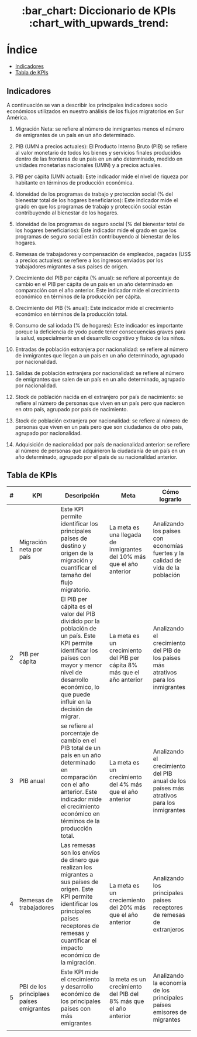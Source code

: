 <h1 align="center"> :bar_chart: Diccionario de KPIs :chart_with_upwards_trend:  </h1>

# Índice
* [Indicadores](#Indicadores)
* [Tabla de KPIs](#Tabla-de-KPIs)

## Indicadores
A continuación se van a describir los principales indicadores socio económicos utilizados en nuestro análisis de los flujos migratorios en Sur América.

1. Migración Neta: se refiere al número de inmigrantes menos el número de emigrantes de un país en un año determinado.

2. PIB (UMN a precios actuales): El Producto Interno Bruto (PIB) se refiere al valor monetario de todos los bienes y servicios finales producidos dentro de las fronteras de un país en un año determinado, medido en unidades monetarias nacionales (UMN) y a precios actuales.

3. PIB per cápita (UMN actual): Este indicador mide el nivel de riqueza por habitante en términos de producción económica.

4. Idoneidad de los programas de trabajo y protección social (% del bienestar total de los hogares beneficiarios):  Este indicador mide el grado en que los programas de trabajo y protección social están contribuyendo al bienestar de los hogares.

5. Idoneidad de los programas de seguro social (% del bienestar total de los hogares beneficiarios): Este indicador mide el grado en que los programas de seguro social están contribuyendo al bienestar de los hogares.

6. Remesas de trabajadores y compensación de empleados, pagadas (US$ a precios actuales): se refiere a los ingresos enviados por los trabajadores migrantes a sus países de origen. 

7. Crecimiento del PIB per cápita (% anual): se refiere al porcentaje de cambio en el PIB per cápita de un país en un año determinado en comparación con el año anterior. Este indicador mide el crecimiento económico en términos de la producción per cápita.

8. Crecimiento del PIB (% anual): Este indicador mide el crecimiento económico en términos de la producción total.

9. Consumo de sal iodada (% de hogares):  Este indicador es importante porque la deficiencia de yodo puede tener consecuencias graves para la salud, especialmente en el desarrollo cognitivo y físico de los niños.

10. Entradas de población extranjera por nacionalidad: se refiere al número de inmigrantes que llegan a un país en un año determinado, agrupado por nacionalidad. 
11. Salidas de población extranjera por nacionalidad: se refiere al número de emigrantes que salen de un país en un año determinado, agrupado por nacionalidad.

12. Stock de población nacida en el extranjero por país de nacimiento: se refiere al número de personas que viven en un país pero que nacieron en otro país, agrupado por país de nacimiento.

13. Stock de población extranjera por nacionalidad: se refiere al número de personas que viven en un país pero que son ciudadanos de otro país, agrupado por nacionalidad.

14. Adquisición de nacionalidad por país de nacionalidad anterior: se refiere al número de personas que adquirieron la ciudadanía de un país en un año determinado, agrupado por el país de su nacionalidad anterior. 

## Tabla de KPIs
| # | KPI | Descripción | Meta | Cómo lograrlo |
| --------- | --------- | --------- | --------- | --------- |
| 1 | Migración neta por país |Este KPI permite identificar los principales países de destino y origen de la migración y cuantificar el tamaño del flujo migratorio.|La meta es una llegada de inmigrantes del 10% más que el año anterior| Analizando los países con economías fuertes y la calidad de vida de la población|
| 2 | PIB per cápita | El PIB per cápita es el valor del PIB dividido por la población de un país. Este KPI permite identificar los países con mayor y menor nivel de desarrollo económico, lo que puede influir en la decisión de migrar. | La meta es un crecimiento del PIB   per cápita 8% más que el año anterior | Analizando el crecimiento del PIB de los países más atrativos para los inmigrantes |
| 3 | PIB anual |se refiere al porcentaje de cambio en el PIB total de un país en un año determinado en comparación con el año anterior. Este indicador mide el crecimiento económico en términos de la producción total. | La meta es un crecimiento del 4% más que el año anterior | Analizando el crecimiento del PIB anual de los países más atrativos para los inmigrantes |
| 4 | Remesas de trabajadores  |  Las remesas son los envíos de dinero que realizan los migrantes a sus países de origen. Este KPI permite identificar los principales países receptores de remesas y cuantificar el impacto económico de la migración. | La meta es un creciemiento del 20% más que el año anterior | Analizando los principales paises receptores de remesas de extranjeros|
| 5|PBI de los principlaes países emigrantes | Este KPI mide el crecimiento y desarrollo económico de los principales países con más emigrantes | la meta es un crecimiento del PIB del 8% más que el año anterior | Analizando la economía de los principales países emisores de migrantes |
|       |         |       |         |           |            |